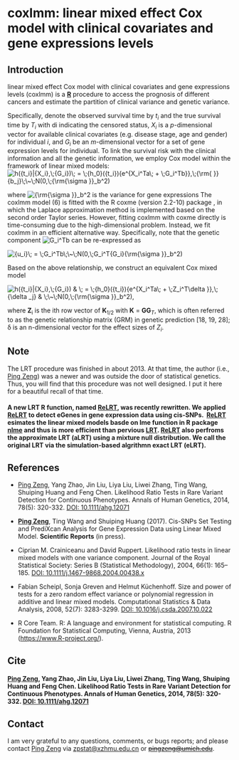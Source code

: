 # coxlmm: linear mixed effect Cox model with clinical covariates and gene expressions levels

## Introduction
linear mixed effect Cox model with clinical covariates and gene expressions levels (coxlmm) is a [**R**](https://cran.r-project.org/) procedure to access the prognosis of different cancers and estimate the partition of clinical variance and genetic variance.

Specifically, denote the observed survival time by *t<sub>i</sub>* and the true survival time by *T<sub>i</sub>* with di indicating the censored status, *X<sub>i</sub>* is a *p*-dimensional vector for available clinical covariates (e.g. disease stage, age and gender) for individual *i*, and *G<sub>i</sub>* be an *m*-dimensional vector for a set of gene expression levels for individual. To link the survival risk with the clinical information and all the genetic information, we employ Cox model within the framework of linear mixed models:
<img src="https://latex.codecogs.com/gif.latex?h({t_i}|{X_i},\;{G_i})\;&space;=&space;\;{h_0}({t_i}){e^{X_i^Ta\;&space;&plus;&space;\;G_i^Tb}},\;{\rm{&space;}}{b_j}\;\~\;N(0,\;{\rm{\sigma&space;}}_b^2)" title="h({t_i}|{X_i},\;{G_i})\; = \;{h_0}({t_i}){e^{X_i^Ta\; + \;G_i^Tb}},\;{\rm{ }}{b_j}\;\~\;N(0,\;{\rm{\sigma }}_b^2)" />

where <img src="https://latex.codecogs.com/gif.latex?{\rm{\sigma&space;}}_b^2" title="{\rm{\sigma }}_b^2" /> is the variance for gene expressions 
The coxlmm model (6) is fitted with the R coxme (version 2.2-10) package , in which the Laplace approximation method is implemented based on the second order Taylor series. However, fitting coxlmm with coxme directly is time-consuming due to the high-dimensional problem. Instead, we fit coxlmm in an efficient alternative way. Specifically, note that the genetic component <img src="https://latex.codecogs.com/gif.latex?G_i^Tb" title="G_i^Tb" /> can be re-expressed as

<img src="https://latex.codecogs.com/gif.latex?{u_i}\;&space;=&space;\;G_i^Tb\;\~\;N(0,\;G_i^T{G_i}{\rm{\sigma&space;}}_b^2)" title="{u_i}\; = \;G_i^Tb\;\~\;N(0,\;G_i^T{G_i}{\rm{\sigma }}_b^2)" />

Based on the above relationship, we construct an equivalent Cox mixed model

<img src="https://latex.codecogs.com/gif.latex?h({t_i}|{X_i},\;{G_i})&space;&&space;\;&space;=&space;\;{h_0}({t_i}){e^{X_i^Ta\;&space;&plus;&space;\;Z_i^T\delta&space;}},\;{\delta&space;_j}&space;&&space;\;\~\;N(0,\;{\rm{\sigma&space;}}_b^2)," title="h({t_i}|{X_i},\;{G_i}) & \; = \;{h_0}({t_i}){e^{X_i^Ta\; + \;Z_i^T\delta }},\;{\delta _j} & \;\~\;N(0,\;{\rm{\sigma }}_b^2)," />

where **Z**<sub>i</sub> is the ith row vector of **K**<sub>1/2</sub> with **K** = **GG**<sub>*T*</sub>, which is often referred to as the genetic relationship matrix (GRM) in genetic prediction [18, 19, 28]; δ is an n-dimensional vector for the effect sizes of *Z<sub>i</sub>*.

## Note
The LRT procedure was finished in about 2013. At that time, the author (i.e., [Ping Zeng](https://github.com/biostatpzeng)) was a newer and was outside the door of statistical genetics. Thus, you will find that this procedure was not well designed. I put it here for a beautiful recall of that time.

#### A new LRT R function, named [ReLRT](https://github.com/biostatpzeng/LRT/blob/master/ReLRT.R), was recently rewritten. We applied [ReLRT](https://github.com/biostatpzeng/LRT/blob/master/ReLRT.R) to detect eGenes in gene expression data using cis-SNPs.  [ReLRT](https://github.com/biostatpzeng/LRT/blob/master/ReLRT.R) esimates the linear mixed models basde on lme function in R package [nlme](https://cran.r-project.org/web/packages/nlme/index.html) and thus is more efficient than pervious [LRT](https://github.com/biostatpzeng/LRT/blob/master/LRT.R). [ReLRT](https://github.com/biostatpzeng/LRT/blob/master/ReLRT.R) also perfroms the approximate LRT (aLRT) using a mixture null distribution. We call the original LRT via the simulation-based algrithmn exact LRT (eLRT). 

## References
+ [Ping Zeng](https://github.com/biostatpzeng), Yang Zhao, Jin Liu, Liya Liu, Liwei Zhang, Ting Wang, Shuiping Huang and Feng Chen. Likelihood Ratio Tests in Rare Variant Detection for Continuous Phenotypes. Annals of Human Genetics, 2014, 78(5): 320-332. [DOI: 10.1111/ahg.12071](http://onlinelibrary.wiley.com/wol1/doi/10.1111/ahg.12071/abstract) 

+ [**Ping Zeng**](https://github.com/biostatpzeng), Ting Wang and Shuiping Huang (2017). Cis-SNPs Set Testing and PrediXcan Analysis for Gene Expression Data using Linear Mixed Model. **Scientific Reports** (in press).

+ Ciprian M. Crainiceanu and David Ruppert. Likelihood ratio tests in linear mixed models with one variance component. Journal of the Royal Statistical Society: Series B (Statistical Methodology), 2004, 66(1): 165–185. [DOI: 10.1111/j.1467-9868.2004.00438.x](http://onlinelibrary.wiley.com/wol1/doi/10.1111/j.1467-9868.2004.00438.x/abstract) 

+ Fabian Scheipl, Sonja Greven and Helmut Küchenhoff. Size and power of tests for a zero random effect variance or polynomial regression in additive and linear mixed models. Computational Statistics & Data Analysis, 2008, 52(7): 3283-3299. [DOI: 10.1016/j.csda.2007.10.022](http://www.sciencedirect.com/science/article/pii/S0167947307004306)

+ R Core Team. R: A language and environment for statistical computing. R Foundation for Statistical Computing, Vienna, Austria, 2013 (https://www.R-project.org/). 

## Cite
#### [Ping Zeng](https://github.com/biostatpzeng), Yang Zhao, Jin Liu, Liya Liu, Liwei Zhang, Ting Wang, Shuiping Huang and Feng Chen. Likelihood Ratio Tests in Rare Variant Detection for Continuous Phenotypes. Annals of Human Genetics, 2014, 78(5): 320-332. [DOI: 10.1111/ahg.12071](http://onlinelibrary.wiley.com/wol1/doi/10.1111/ahg.12071/abstract) 


## Contact
I am very grateful to any questions, comments, or bugs reports; and please contact [Ping Zeng](https://github.com/biostatpzeng) via zpstat@xzhmu.edu.cn or ~~pingzeng@umich.edu~~.

